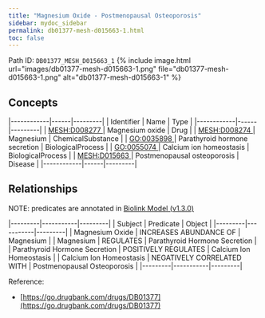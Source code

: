 ```yaml
---
title: "Magnesium Oxide - Postmenopausal Osteoporosis"
sidebar: mydoc_sidebar
permalink: db01377-mesh-d015663-1.html
toc: false 
---
```



Path ID: `DB01377_MESH_D015663_1`
{% include image.html url="images/db01377-mesh-d015663-1.png" file="db01377-mesh-d015663-1.png" alt="db01377-mesh-d015663-1" %}

## Concepts

|------------|------|---------|
| Identifier | Name | Type    |
|------------|------|---------|
| <a href="https://identifiers.org/MESH:D008277">MESH:D008277 </a> | Magnesium oxide | Drug |
| <a href="https://identifiers.org/MESH:D008274">MESH:D008274 </a> | Magnesium | ChemicalSubstance |
| <a href="https://identifiers.org/GO:0035898">GO:0035898 </a> | Parathyroid hormone secretion | BiologicalProcess |
| <a href="https://identifiers.org/GO:0055074">GO:0055074 </a> | Calcium ion homeostasis | BiologicalProcess |
| <a href="https://identifiers.org/MESH:D015663">MESH:D015663 </a> | Postmenopausal osteoporosis | Disease |
|------------|------|---------|

## Relationships


NOTE: predicates are annotated in <a href="https://github.com/biolink/biolink-model/releases/tag/v1.3.0">Biolink Model (v1.3.0)</a>

|---------|-----------|---------|
| Subject | Predicate | Object  |
|---------|-----------|---------|
| Magnesium Oxide | INCREASES ABUNDANCE OF | Magnesium |
| Magnesium | REGULATES | Parathyroid Hormone Secretion |
| Parathyroid Hormone Secretion | POSITIVELY REGULATES | Calcium Ion Homeostasis |
| Calcium Ion Homeostasis | NEGATIVELY CORRELATED WITH | Postmenopausal Osteoporosis |
|---------|-----------|---------|

Reference: 
  - [https://go.drugbank.com/drugs/DB01377](https://go.drugbank.com/drugs/DB01377)
